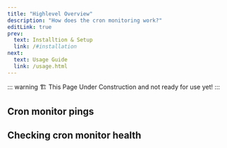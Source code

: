 ```yaml
---
title: "Highlevel Overview"
description: "How does the cron monitoring work?"
editLink: true
prev:
  text: Installtion & Setup
  link: /#installation
next:
  text: Usage Guide
  link: /usage.html
---
```


::: warning
🏗️ This Page Under Construction and not ready for use yet!
:::

## Cron monitor pings

## Checking cron monitor health
